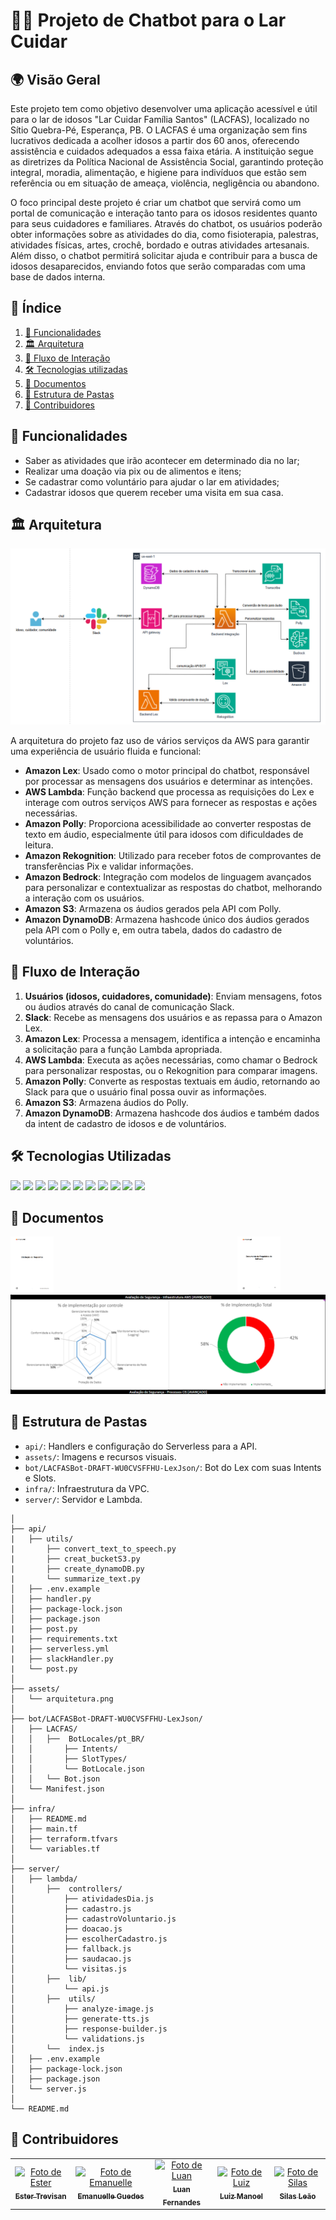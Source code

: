 # 🤖👴 Projeto de Chatbot para o Lar Cuidar

## 🌍 Visão Geral

Este projeto tem como objetivo desenvolver uma aplicação acessível e útil para o lar de idosos "Lar Cuidar Família Santos" (LACFAS), localizado no Sítio Quebra-Pé, Esperança, PB. O LACFAS é uma organização sem fins lucrativos dedicada a acolher idosos a partir dos 60 anos, oferecendo assistência e cuidados adequados a essa faixa etária. A instituição segue as diretrizes da Política Nacional de Assistência Social, garantindo proteção integral, moradia, alimentação, e higiene para indivíduos que estão sem referência ou em situação de ameaça, violência, negligência ou abandono.

O foco principal deste projeto é criar um chatbot que servirá como um portal de comunicação e interação tanto para os idosos residentes quanto para seus cuidadores e familiares. Através do chatbot, os usuários poderão obter informações sobre as atividades do dia, como fisioterapia, palestras, atividades físicas, artes, crochê, bordado e outras atividades artesanais. Além disso, o chatbot permitirá solicitar ajuda e contribuir para a busca de idosos desaparecidos, enviando fotos que serão comparadas com uma base de dados interna.

## 📖 Índice

1. [🚀 Funcionalidades](#-funcionalidades)
2. [🏛️ Arquitetura](#️-arquitetura)
3. [🔄 Fluxo de Interação](#-fluxo-de-interação)
4. [🛠️ Tecnologias utilizadas](#️-tecnologias-utilizadas)
5. [📝 Documentos](#️-documentos)
6. [🧱 Estrutura de Pastas](#-estrutura-de-pastas)
7. [👥 Contribuidores](#-contribuidores)


## 🚀 Funcionalidades

- Saber as atividades que irão acontecer em determinado dia no lar;
- Realizar uma doação via pix ou de alimentos e itens;
- Se cadastrar como voluntário para ajudar o lar em atividades;
- Cadastrar idosos que querem receber uma visita em sua casa.

## 🏛️ Arquitetura

![alt text](assets/arquitetura.png)

A arquitetura do projeto faz uso de vários serviços da AWS para garantir uma experiência de usuário fluida e funcional:

- **Amazon Lex**: Usado como o motor principal do chatbot, responsável por processar as mensagens dos usuários e determinar as intenções.
- **AWS Lambda**: Função backend que processa as requisições do Lex e interage com outros serviços AWS para fornecer as respostas e ações necessárias.
- **Amazon Polly**: Proporciona acessibilidade ao converter respostas de texto em áudio, especialmente útil para idosos com dificuldades de leitura.
- **Amazon Rekognition**: Utilizado para receber fotos de comprovantes de transferências Pix e validar informações.
- **Amazon Bedrock**: Integração com modelos de linguagem avançados para personalizar e contextualizar as respostas do chatbot, melhorando a interação com os usuários.
- **Amazon S3**: Armazena os áudios gerados pela API com Polly.
- **Amazon DynamoDB**: Armazena hashcode único dos áudios gerados pela API com o Polly e, em outra tabela, dados do cadastro de voluntários.

## 🔄 Fluxo de Interação

1. **Usuários (idosos, cuidadores, comunidade)**: Enviam mensagens, fotos ou áudios através do canal de comunicação Slack.
2. **Slack**: Recebe as mensagens dos usuários e as repassa para o Amazon Lex.
3. **Amazon Lex**: Processa a mensagem, identifica a intenção e encaminha a solicitação para a função Lambda apropriada.
4. **AWS Lambda**: Executa as ações necessárias, como chamar o Bedrock para personalizar respostas, ou o Rekognition para comparar imagens.
5. **Amazon Polly**: Converte as respostas textuais em áudio, retornando ao Slack para que o usuário final possa ouvir as informações.
6. **Amazon S3**: Armazena áudios do Polly.
7. **Amazon DynamoDB**: Armazena hashcode dos áudios e também dados da intent de cadastro de idosos e de voluntários.

## 🛠 Tecnologias Utilizadas

<div>
  <img src="https://img.shields.io/badge/Python-3776AB?style=for-the-badge&logo=python&logoColor=white" />
  <img src="https://img.shields.io/badge/JavaScript-FF9911?style=for-the-badge&logo=javascript&logoColor=white" />
  <img src="https://img.shields.io/badge/Slack-4A154B?style=for-the-badge&logo=slack&logoColor=white" />
   <img src="https://img.shields.io/badge/Serverless-000000?style=for-the-badge&logo=serverless&logoColor=white" />
  <img src="https://img.shields.io/badge/AWS_Lambda-FF9900?style=for-the-badge&logo=amazon&logoColor=white" />
  <img src="https://img.shields.io/badge/Amazon_S3-569A31?style=for-the-badge&logo=amazons3&logoColor=white" />
  <img src="https://img.shields.io/badge/Amazon_DynamoDB-4053D6?style=for-the-badge&logo=amazondynamodb&logoColor=white" />
  <img src="https://img.shields.io/badge/Amazon_Lex-009999?style=for-the-badge&logo=amazon&logoColor=white" />
    <img src="https://img.shields.io/badge/Amazon_Bedrock-009999?style=for-the-badge&logo=amazon&logoColor=white" />
  <img src="https://img.shields.io/badge/Amazon_Polly-009999?style=for-the-badge&logo=amazon&logoColor=white" />
  <img src="https://img.shields.io/badge/Amazon_Rekognition-009999?style=for-the-badge&logo=amazon&logoColor=white" />

</div>

## 📝 Documentos 

  <div style="display: flex; justify-content: space-between;">
    <a href="assets/Elicitação de Requisitos.pdf" style="width:28%">
      <img src="assets/ELR.png" alt="ELR" style="width:49%"/>
    </a>
    <a href="assets/Documento de Requisitos de Software - DRS.pdf" style="width:28%"/>
      <img src="assets/DRS.png" alt="DRS"  style="width:49%"/>
    </a>
  </div>

  <a href="assets/Avaliação de Segurança - LACFAS(Infraestrutura AWS).csv">
    <img src="assets/ciberseguranca.png" alt="Cibersegurança"/>
  </a>


## 🧱 Estrutura de Pastas 

- `api/`: Handlers e configuração do Serverless para a API.
- `assets/`: Imagens e recursos visuais.
- `bot/LACFASBot-DRAFT-WU0CVSFFHU-LexJson/`: Bot do Lex com suas Intents e Slots.
- `infra/`: Infraestrutura da VPC.
- `server/`: Servidor e Lambda.

```
│
├── api/
|   ├── utils/
|       ├── convert_text_to_speech.py
|       ├── creat_bucketS3.py
|       ├── create_dynamoDB.py
|       └── summarize_text.py
│   ├── .env.example
│   ├── handler.py
│   ├── package-lock.json
│   ├── package.json
|   ├── post.py
|   ├── requirements.txt
|   ├── serverless.yml
|   ├── slackHandler.py
|   └── post.py
│
├── assets/
│   └── arquitetura.png
│
├── bot/LACFASBot-DRAFT-WU0CVSFFHU-LexJson/
│   ├── LACFAS/
│   │   ├──  BotLocales/pt_BR/
│   │       ├── Intents/
│   │       ├── SlotTypes/
│   │       └── BotLocale.json
│   │   └── Bot.json
│   └── Manifest.json
│
├── infra/
│   ├── README.md
│   ├── main.tf
│   ├── terraform.tfvars
│   └── variables.tf
│
├── server/
│   ├── lambda/
│       ├──  controllers/
│           ├── atividadesDia.js
│           ├── cadastro.js
│           ├── cadastroVoluntario.js
│           ├── doacao.js
│           ├── escolherCadastro.js
│           ├── fallback.js
│           ├── saudacao.js
│           └── visitas.js
│       ├──  lib/
│           └── api.js
│       ├──  utils/
│           ├── analyze-image.js
│           ├── generate-tts.js
│           ├── response-builder.js
│           └── validations.js
│       └──  index.js
│   ├── .env.example
│   ├── package-lock.json
│   ├── package.json
│   └── server.js
│
└── README.md

```
   
## 👥 Contribuidores
<table>
  <tr>
    <td align="center">
      <a href="https://github.com/estertrvs" title="GitHub">
        <img src="https://avatars.githubusercontent.com/u/141650957?v=4" width="100px;" alt="Foto de Ester"/><br>
        <sub>
          <b>Ester Trevisan</b>
        </sub>
      </a>
    </td>
    <td align="center">
      <a href="https://github.com/emanuelleGued" title="GitHub">
        <img src="https://avatars.githubusercontent.com/u/113402178?v=4" width="100px;" alt="Foto de Emanuelle"/><br>
        <sub>
          <b>Emanuelle Guedes</b>
        </sub>
      </a>
    </td>
    <td align="center">
      <a href="https://github.com/https-Luan-Fernandes" title="GitHub">
        <img src="https://avatars.githubusercontent.com/u/146275377?v=4" width="100px;" alt="Foto de Luan"/><br>
        <sub>
          <b>Luan Fernandes</b>
        </sub>
      </a>
    </td>
    <td align="center">
      <a href="https://github.com/LuizManoeldev" title="GitHub">
        <img src="https://avatars.githubusercontent.com/u/88911543?v=4" width="100px;" alt="Foto de Luiz"/><br>
        <sub>
          <b>Luiz Manoel</b>
        </sub>
      </a>
    </td>
    <td align="center">
      <a href="https://github.com/SilasLeao" title="GitHub">
        <img src="https://avatars.githubusercontent.com/u/89739174?v=4" width="100px;" alt="Foto de Silas"/><br>
        <sub>
          <b>Silas Leão</b>
        </sub>
      </a>
    </td>
  </tr>
</table>
